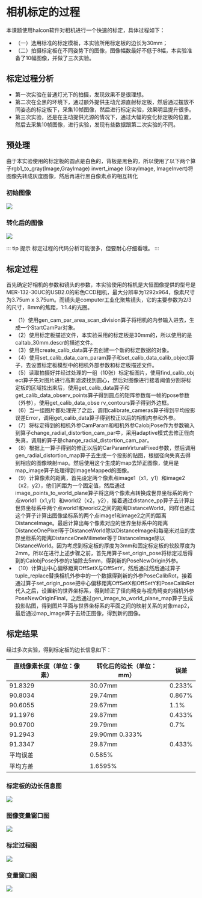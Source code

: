 # 相机标定的过程

本课题使用halcon软件对相机进行一个快速的标定，具体过程如下：

- （一）选用标准的标定模板，本实验所用标定板的边长为30mm；
- （二）拍摄标定板在不同姿势下的图像，图像幅数最好不低于8幅，本实验准备了10幅图像，并做了三次实验。

## 标定过程分析

- 第一次实验在普通灯光下的拍摄，发现效果不是很理想。
- 第二次在全黑的环境下，通过额外提供主动光源直射标定板，然后通过摆放不同姿态的标定板下，采集10帧图像，然后进行标定实验，效果明显提升很多。
- 第三次实验，还是在主动提供光源的情况下，通过大幅的变化标定板的位置，然后去采集10帧图像，进行实验，发现有些数据跟第二次实验的不同。

## 预处理

由于本实验使用的标定板的圆点是白色的，背板是黑色的，所以使用了以下两个算子rgb1_to_gray(Image,GrayImage) invert_image (GrayImage, ImageInvert)将图像先转成灰度图像，然后再进行黑白像素点的相互转化


### 初始图像

![](./images/5-1.png)

### 转化后的图像

![](./images/5-2.png)

::: tip 提示
标定过程的代码分析可能很多，但要耐心仔细看哦。
:::

## 标定过程

首先确定好相机的参数和镜头的参数，本实验使用的相机是大恒图像提供的型号是MER-132-30UC的USB2.0的彩色CCD相机，最大分辨率为1292x964，像素尺寸为3.75um x 3.75um。而镜头是computer工业化聚焦镜头，它的主要参数为2/3的尺寸，8mm的焦距，1:1.4的光圈。

- （1）使用gen_cam_par_area_scan_division算子将相机的内参输入进去，生成一个StartCamPar对象。
- （2）使用标定板描述文件，本实验采用的标定板是30mm的，所以使用的是caltab_30mm.descr的描述文件。
- （3）使用create_calib_data算子去创建一个新的标定数据的对象。
- （4）使用set_calib_data_cam_param算子和set_calib_data_calib_object算子，去设置标定板模型中的相机外部参数和标定板描述文件。
- （5）读取拍摄好并经过处理的一组（10张）标定板图片，使用find_calib_obj ect算子先对图片进行高斯滤波找到圆心，然后对图像进行接着阈值分割将标定板的区域找出来后，使用get_calib_data算子和get_calib_data_observ_points算子得到圆点的矩阵参数每一帧的pose参数（外参），使用get_calib_data_obse rv_contours算子得到外边框。
- （6）当一组图片都处理完了之后，调用calibrate_cameras算子得到平均投影误差Error，调用get_calib_data算子得到校正以后的相机内参和外参。
- （7）将标定得到的相机外参CamParam和相机外参CalobjPose作为参数输入到算子change_radial_distortion_cam_par中，采用adaptive模式去修正径向失真，调用的算子是change_radial_distortion_cam_par。
- （8）根据上一算子得到的修正以后的CarParamVirturalFixed参数，然后调用gen_radial_distortion_map算子去生成一个投影的贴图，根据径向失真去得到相应的图像映射map。然后使用这个生成的map去矫正图像，使用是map_image算子处理得到ImageMapped的图像。
- （9）计算像素的距离，首先设定两个像素点image1（x1，y1）和image2（x2，y2），他们间距为一个固定值，然后通过image_points_to_world_plane算子将这两个像素点转换成世界坐标系的两个点world1（x1,y1）和world2（x2，y2），接着通过distance_pp算子去计算出世界坐标系中两个点world1和world2之间的距离DistanceWorld，同样也通过这个算子计算出图像坐标系的两个点image1和image2之间的距离DistanceImage。最后计算出每个像素对应的世界坐标系中的距离DistanceOnePixel等于DistanceWorld除以DistanceImage和每毫米对应的世界坐标系的距离DistanceOneMilimeter等于DistanceImage除以DistanceWorld。因为考虑到标定板的厚度为3mm和固定标定板的软胶厚度为2mm，所以在进行上述步骤之前，首先用算子set_origin_pose将标定过后得到的CalobjPose外参的z轴除去5mm，得到新的PoseNewOrigin外参。
- （10）计算出中心偏移距离OffSetX与OffSetY，然后通过然后通过算子tuple_replace替换相机外参中的一个数据得到新的外参PoseCalibRot，接着通过算子set_origin_pose把中心偏移距离OffSetX和OffSetY和PoseCalibRot代入之后，设置新的世界坐标系，得到矫正了径向畸变与视角畸变的相机外参PoseNewOriginFinal，之后通过gen_image_to_world_plane_map算子生成投影贴图，得到图片平面与世界坐标系的平面之间的映射关系的对象map2，最后通过map_image算子去矫正图像，得到新的图像。

## 标定结果

经过多次实验，得到标定板的边长信息如下：

|直线像素长度（单位：像素） | 转化后的边长（单位：mm）| 误差|
| ----------------------- | --------------------- | --- |
|91.8329|	30.07mm|	0.233%|
|90.8034|	29.74mm|	0.867%|
|90.6055|	29.67mm|	1.1%|
|91.1976|	29.87mm|	0.433%|
|90.9700|	29.79mm|	0.7%|
|91.2943|	29.90mm	0.333%|
|91.3347|	29.87mm|	0.433%|
|平均误差|	0.585%|	|
|平均方差|	1.6595%| |	

### 标定板的边长信息图

![](./images/5-3.png)

### 图像变量窗口图

![](./images/5-4.png)

### 标定过程图

![](./images/5-5.png)

### 变量窗口图

![](./images/5-6.png)